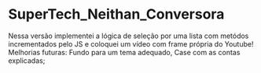 # SuperTech_Neithan_Conversora

Nessa versão implementei a lógica de seleção por uma lista com metódos incrementados pelo JS e coloquei um vídeo com frame própria do Youtube!
Melhorias futuras:
Fundo para um tema adequado, Case com as contas explicadas;
